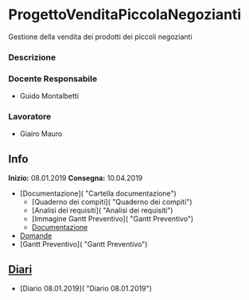 # ProgettoVenditaPiccolaNegozianti
Gestione della vendita dei prodotti dei piccoli negozianti
### Descrizione

### Docente Responsabile
* Guido Montalbetti
### Lavoratore
* Giairo Mauro
## Info
**Inizio:** 08.01.2019 
**Consegna:** 10.04.2019
* [Documentazione]( "Cartella documentazione")
  + [Quaderno dei compiti]( "Quaderno dei compiti")
  + [Analisi dei requisiti]( "Analisi dei requisiti")
  + [Immagine Gantt Preventivo]( "Gantt Preventivo")
  + [Documentazione]( "Documentazione")
* [Domande](https://github.com/giairomauro/ProgettoVenditaPiccolaNegozianti/blob/master/Domande.docx "Domande")
* [Gantt Preventivo]( "Gantt Preventivo")
## [Diari](https://github.com/giairomauro/GestioneRipetizioni/tree/master/Diari "Diari")
* [Diario 08.01.2019]( "Diario 08.01.2019")
